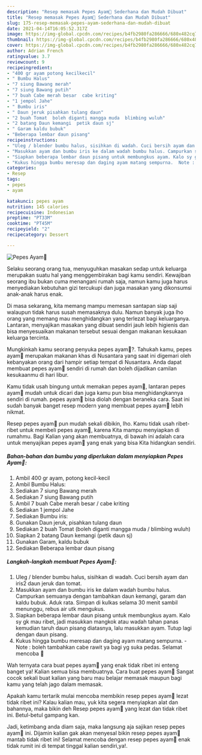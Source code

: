 ```yaml
---
description: "Resep memasak Pepes Ayam🐔 Sederhana dan Mudah Dibuat"
title: "Resep memasak Pepes Ayam🐔 Sederhana dan Mudah Dibuat"
slug: 175-resep-memasak-pepes-ayam-sederhana-dan-mudah-dibuat
date: 2021-04-14T16:05:52.317Z
image: https://img-global.cpcdn.com/recipes/b4fb2980fa286666/680x482cq70/pepes-ayam🐔-foto-resep-utama.jpg
thumbnail: https://img-global.cpcdn.com/recipes/b4fb2980fa286666/680x482cq70/pepes-ayam🐔-foto-resep-utama.jpg
cover: https://img-global.cpcdn.com/recipes/b4fb2980fa286666/680x482cq70/pepes-ayam🐔-foto-resep-utama.jpg
author: Adrian French
ratingvalue: 3.7
reviewcount: 9
recipeingredient:
- "400 gr ayam potong kecilkecil"
- " Bumbu Halus"
- "7 siung Bawang merah"
- "7 siung Bawang putih"
- "7 buah Cabe merah besar  cabe kriting"
- "1 jempol Jahe"
- " Bumbu iris"
- " Daun jeruk pisahkan tulang daun"
- "2 buah Tomat  boleh diganti mangga muda  blimbing wuluh"
- "2 batang Daun kemangi  petik daun sj"
- " Garam kaldu bubuk"
- "Beberapa lembar daun pisang"
recipeinstructions:
- "Uleg / blender bumbu halus, sisihkan di wadah. Cuci bersih ayam dan iris2 daun jeruk dan tomat."
- "Masukkan ayam dan bumbu iris ke dalam wadah bumbu halus. Campurkan semuanya dengan tambahkan daun kemangi, garam dan kaldu bubuk. Aduk rata. Simpan di kulkas selama 30 menit sambil menunggu, rebus air utk mengukus."
- "Siapkan beberapa lembar daun pisang untuk membungkus ayam. Kalo sy gk mau ribet, jadi masukkan mangkok atau wadah tahan panas kemudian taruh daun pisang diatasnya, lalu masukkan ayam. Tutup lagi dengan daun pisang."
- "Kukus hingga bumbu meresap dan daging ayam matang sempurna.  Note : boleh tambahkan cabe rawit ya bagi yg suka pedas. Selamat mencoba 🥰"
categories:
- Resep
tags:
- pepes
- ayam

katakunci: pepes ayam 
nutrition: 145 calories
recipecuisine: Indonesian
preptime: "PT33M"
cooktime: "PT45M"
recipeyield: "2"
recipecategory: Dessert

---
```



![Pepes Ayam🐔](https://img-global.cpcdn.com/recipes/b4fb2980fa286666/680x482cq70/pepes-ayam🐔-foto-resep-utama.jpg)

Selaku seorang orang tua, menyuguhkan masakan sedap untuk keluarga merupakan suatu hal yang menggembirakan bagi kamu sendiri. Kewajiban seorang ibu bukan cuma menangani rumah saja, namun kamu juga harus menyediakan kebutuhan gizi tercukupi dan juga masakan yang dikonsumsi anak-anak harus enak.

Di masa  sekarang, kita memang mampu memesan santapan siap saji walaupun tidak harus susah memasaknya dulu. Namun banyak juga lho orang yang memang mau menghidangkan yang terlezat bagi keluarganya. Lantaran, menyajikan masakan yang dibuat sendiri jauh lebih higienis dan bisa menyesuaikan makanan tersebut sesuai dengan makanan kesukaan keluarga tercinta. 



Mungkinkah kamu seorang penyuka pepes ayam🐔?. Tahukah kamu, pepes ayam🐔 merupakan makanan khas di Nusantara yang saat ini digemari oleh kebanyakan orang dari hampir setiap tempat di Nusantara. Anda dapat membuat pepes ayam🐔 sendiri di rumah dan boleh dijadikan camilan kesukaanmu di hari libur.

Kamu tidak usah bingung untuk memakan pepes ayam🐔, lantaran pepes ayam🐔 mudah untuk dicari dan juga kamu pun bisa menghidangkannya sendiri di rumah. pepes ayam🐔 bisa diolah dengan beraneka cara. Saat ini sudah banyak banget resep modern yang membuat pepes ayam🐔 lebih nikmat.

Resep pepes ayam🐔 pun mudah sekali dibikin, lho. Kamu tidak usah ribet-ribet untuk membeli pepes ayam🐔, karena Kita mampu menyiapkan di rumahmu. Bagi Kalian yang akan membuatnya, di bawah ini adalah cara untuk menyajikan pepes ayam🐔 yang enak yang bisa Kita hidangkan sendiri.

<!--inarticleads1-->

##### Bahan-bahan dan bumbu yang diperlukan dalam menyiapkan Pepes Ayam🐔:

1. Ambil 400 gr ayam, potong kecil-kecil
1. Ambil  Bumbu Halus:
1. Sediakan 7 siung Bawang merah
1. Sediakan 7 siung Bawang putih
1. Ambil 7 buah Cabe merah besar / cabe kriting
1. Sediakan 1 jempol Jahe
1. Sediakan  Bumbu iris:
1. Gunakan  Daun jeruk, pisahkan tulang daun
1. Sediakan 2 buah Tomat  (boleh diganti mangga muda / blimbing wuluh)
1. Siapkan 2 batang Daun kemangi  (petik daun sj)
1. Gunakan  Garam, kaldu bubuk
1. Sediakan Beberapa lembar daun pisang




<!--inarticleads2-->

##### Langkah-langkah membuat Pepes Ayam🐔:

1. Uleg / blender bumbu halus, sisihkan di wadah. Cuci bersih ayam dan iris2 daun jeruk dan tomat.
1. Masukkan ayam dan bumbu iris ke dalam wadah bumbu halus. Campurkan semuanya dengan tambahkan daun kemangi, garam dan kaldu bubuk. Aduk rata. Simpan di kulkas selama 30 menit sambil menunggu, rebus air utk mengukus.
1. Siapkan beberapa lembar daun pisang untuk membungkus ayam. Kalo sy gk mau ribet, jadi masukkan mangkok atau wadah tahan panas kemudian taruh daun pisang diatasnya, lalu masukkan ayam. Tutup lagi dengan daun pisang.
1. Kukus hingga bumbu meresap dan daging ayam matang sempurna.  - Note : boleh tambahkan cabe rawit ya bagi yg suka pedas. Selamat mencoba 🥰




Wah ternyata cara buat pepes ayam🐔 yang enak tidak ribet ini enteng banget ya! Kalian semua bisa membuatnya. Cara buat pepes ayam🐔 Sangat cocok sekali buat kalian yang baru mau belajar memasak maupun bagi kamu yang telah jago dalam memasak.

Apakah kamu tertarik mulai mencoba membikin resep pepes ayam🐔 lezat tidak ribet ini? Kalau kalian mau, yuk kita segera menyiapkan alat dan bahannya, maka bikin deh Resep pepes ayam🐔 yang lezat dan tidak ribet ini. Betul-betul gampang kan. 

Jadi, ketimbang anda diam saja, maka langsung aja sajikan resep pepes ayam🐔 ini. Dijamin kalian gak akan menyesal bikin resep pepes ayam🐔 mantab tidak ribet ini! Selamat mencoba dengan resep pepes ayam🐔 enak tidak rumit ini di tempat tinggal kalian sendiri,ya!.

